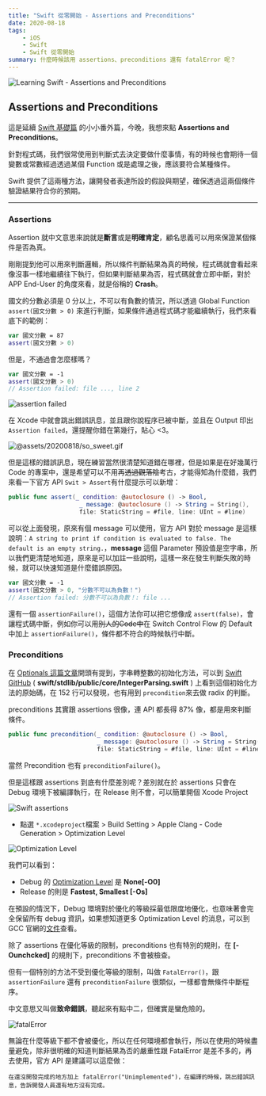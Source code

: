 ```yaml
---
title: "Swift 從零開始 - Assertions and Preconditions"
date: 2020-08-18
tags:
    - iOS
    - Swift
    - Swift 從零開始
summary: 什麼時候該用 assertions、preconditions 還有 fatalError 呢？
---
```


![Learning Swift - Assertions and Preconditions](@assets/20200818/banner.jpg)

## Assertions and Preconditions

這是延續 [Swift 基礎篇](https://andrewwuu.com/tw/2020/08/10/the-basics/) 的小小番外篇，今晚，我想來點 **Assertions and Preconditions**。

針對程式碼，我們很常使用到判斷式去決定要做什麼事情，有的時候也會期待一個變數或常數經過透過某個 Function 或是處理之後，應該要符合某種條件。

Swift 提供了這兩種方法，讓開發者表達所設的假設與期望，確保透過這兩個條件驗證結果符合你的預期。

---

### Assertions

Assertion 就中文意思來說就是**斷言**或是**明確肯定**，顧名思義可以用來保證某個條件是否為真。

剛剛提到他可以用來判斷邏輯，所以條件判斷結果為真的時候，程式碼就會看起來像沒事一樣地繼續往下執行，但如果判斷結果為否，程式碼就會立即中斷，對於 APP End-User  的角度來看，就是俗稱的 **Crash**。

國文的分數必須是 0 分以上，不可以有負數的情況，所以透過 Global Function `assert(國文分數 > 0)` 來進行判斷，如果條件通過程式碼才能繼續執行，我們來看底下的範例：

```swift
var 國文分數 = 87
assert(國文分數 > 0)
```

但是，不通過會怎麼樣嗎？

```swift
var 國文分數 = -1
assert(國文分數 > 0)
// Assertion failed: file ..., line 2
```

![assertion failed](@assets/20200818/chinese_score.png "Swift assertion failed")

在 Xcode 中就會跳出錯誤訊息，並且跟你說程序已被中斷，並且在 Output 印出 `Assertion failed`，還提醒你錯在第幾行，貼心 <3。

![@assets/20200818/so_sweet.gif](@assets/20200818/so_sweet.gif)

但是這樣的錯誤訊息，現在練習當然很清楚知道錯在哪裡，但是如果是在好幾萬行 Code 的專案中，還是希望可以不用再~~透過觀落陰~~考古，才能得知為什麼錯，我們來看一下官方 API `Swit > Assert`有什麼提示可以新增：

```swift
public func assert(_ condition: @autoclosure () -> Bool,
					_ message: @autoclosure () -> String = String(),
					file: StaticString = #file, line: UInt = #line)
```

可以從上面發現，原來有個 message 可以使用，官方 API 對於 message 是這樣說明：`A string to print if condition is evaluated to false. The default is an empty string.`，**message** 這個 Parameter 預設值是空字串，所以我們更清楚地知道，原來是可以加註一些說明，這樣一來在發生判斷失敗的時候，就可以快速知道是什麼錯誤原因。

```swift
var 國文分數 = -1
assert(國文分數 > 0, "分數不可以為負數！")
// Assertion failed: 分數不可以為負數！: file ...
```

還有一個 `assertionFailure()`，這個方法你可以把它想像成 `assert(false)`，會讓程式碼中斷，例如你可以用~~別人的Code中~~在 Switch Control Flow 的 Default 中加上 `assertionFailure()`，條件都不符合的時候執行中斷。

### Preconditions

在 [Optionals 這篇文章](https://andrewwuu.com/tw/2020/08/16/optionals/#optionals)開頭有提到，字串轉整數的初始化方法，可以到 [Swift GitHub](https://github.com/apple/swift/blob/da61cc8cdf7aa2bfb3ab03200c52c4d371dc6751/stdlib/public/core/IntegerParsing.swift) ( **swift/stdlib/public/core/IntegerParsing.swift** ) 上看到這個初始化方法的原始碼，在 152 行可以發現，也有用到 `precondition`來去做 radix 的判斷。

preconditions 其實跟 assertions 很像，連 API 都長得 87% 像，都是用來判斷條件。

```swift
public func precondition(_ condition: @autoclosure () -> Bool,
						 _ message: @autoclosure () -> String = String(),
						 file: StaticString = #file, line: UInt = #line)
```

當然 Precondition 也有 `preconditionFailure()`。

但是這樣跟 assertions 到底有什麼差別呢？差別就在於 assertions 只會在 Debug 環境下被編譯執行，在 Release 則不會，可以簡單開個 Xcode Project

![Swift assertions](@assets/20200818/rubbing_eyes.gif "Swift assertions")

- 點選 `*.xcodeproject`檔案 > Build Setting > Apple Clang - Code Generation > Optimization Level

![Optimization Level](@assets/20200818/OL.png "Optimization Level")

我們可以看到：

  - Debug 的 [Optimization Level](https://github.com/apple/swift/blob/master/docs/OptimizationTips.rst?source=post_page---------------------------#enabling-optimizations) 是 **None[-O0]**
  - Release 的則是 **Fastest, Smallest [-Os]**

在預設的情況下，Debug 環境對於優化的等級採最低限度地優化，也意味著會完全保留所有 debug 資訊，如果想知道更多 Optimization Level 的消息，可以到 GCC 官網的[文件](https://gcc.gnu.org/onlinedocs/gnat_ugn/Optimization-Levels.html)查看。

除了 assertions 在優化等級的限制，preconditions 也有特別的規則，在 **[-Ounchcked]** 的規則下，preconditions 不會被檢查。

但有一個特別的方法不受到優化等級的限制，叫做 `FatalError()`，跟 `assertionFailure` 還有 `preconditionFailure` 很類似，一樣都會無條件中斷程序。

中文意思又叫做**致命錯誤**，聽起來有點中二，但確實是蠻危險的。

![fatalError](@assets/20200818/dangerous.gif "fatalError")

無論在什麼等級下都不會被優化，所以在任何環境都會執行，所以在使用的時候盡量避免，除非很明確的知道判斷結果為否的嚴重性跟 FatalError 是差不多的，再去使用，官方 API 是建議可以這麼做：

```
在還沒開發完成的地方加上 fatalError("Unimplemented")，在編譯的時候，跳出錯誤訊息，告訴開發人員還有地方沒有完成。
```